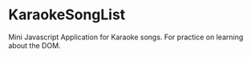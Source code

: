 # KaraokeSongList
Mini Javascript Application for Karaoke songs. For practice on learning about the DOM.
